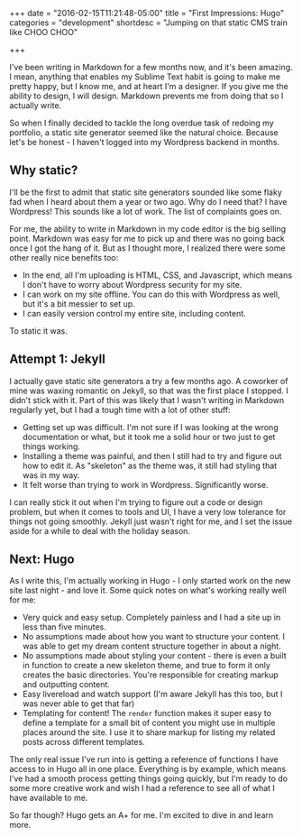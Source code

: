 +++
date = "2016-02-15T11:21:48-05:00"
title = "First Impressions: Hugo"
categories = "development"
shortdesc = "Jumping on that static CMS train like CHOO CHOO"

+++

I've been writing in Markdown for a few months now, and it's been amazing. I mean, anything that enables my Sublime Text habit is going to make me pretty happy, but I know me, and at heart I'm a designer. If you give me the ability to design, I will design. Markdown prevents me from doing that so I actually write.

So when I finally decided to tackle the long overdue task of redoing my portfolio, a static site generator seemed like the natural choice. Because let's be honest - I haven't logged into my Wordpress backend in months.

<!--more-->

## Why static?

I'll be the first to admit that static site generators sounded like some flaky fad when I heard about them a year or two ago. Why do I need that? I have Wordpress! This sounds like a lot of work. The list of complaints goes on.

For me, the ability to write in Markdown in my code editor is the big selling point. Markdown was easy for me to pick up and there was no going back once I got the hang of it. But as I thought more, I realized there were some other really nice benefits too:

- In the end, all I'm uploading is HTML, CSS, and Javascript, which means I don't have to worry about Wordpress security for my site.
- I can work on my site offline. You can do this with Wordpress as well, but it's a bit messier to set up.
- I can easily version control my entire site, including content.

To static it was.

## Attempt 1: Jekyll

I actually gave static site generators a try a few months ago. A coworker of mine was waxing romantic on Jekyll, so that was the first place I stopped. I didn't stick with it. Part of this was likely that I wasn't writing in Markdown regularly yet, but I had a tough time with a lot of other stuff:

- Getting set up was difficult. I'm not sure if I was looking at the wrong documentation or what, but it took me a solid hour or two just to get things working.
- Installing a theme was painful, and then I still had to try and figure out how to edit it. As "skeleton" as the theme was, it still had styling that was in my way.
- It felt worse than trying to work in Wordpress. Significantly worse.

I can really stick it out when I'm trying to figure out a code or design problem, but when it comes to tools and UI, I have a very low tolerance for things not going smoothly. Jekyll just wasn't right for me, and I set the issue aside for a while to deal with the holiday season.

## Next: Hugo

As I write this, I'm actually working in Hugo - I only started work on the new site last night - and love it. Some quick notes on what's working really well for me:

- Very quick and easy setup. Completely painless and I had a site up in less than five minutes.
- No assumptions made about how you want to structure your content. I was able to get my dream content structure together in about a night.
- No assumptions made about styling your content - there is even a built in function to create a new skeleton theme, and true to form it only creates the basic directories. You're responsible for creating markup and outputting content.
- Easy livereload and watch support (I'm aware Jekyll has this too, but I was never able to get that far)
- Templating for content! The `render` function makes it super easy to define a template for a small bit of content you might use in multiple places around the site. I use it to share markup for listing my related posts across different templates.

The only real issue I've run into is getting a reference of functions I have access to in Hugo all in one place. Everything is by example, which means I've had a smooth process getting things going quickly, but I'm ready to do some more creative work and wish I had a reference to see all of what I have available to me.

So far though? Hugo gets an A+ for me. I'm excited to dive in and learn more.